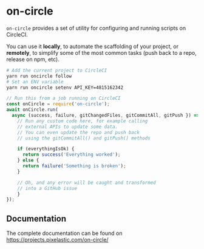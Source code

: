 <!-- 
  This page was automatically generated. 
  DO NOT EDIT IT MANUALLY.
  Instead, update .github/README.template.md
  and run aberlaas readme
-->

# on-circle

`on-circle` provides a set of utility for configuring and running scripts on
CircleCI.

You can use it **locally**, to automate the scaffolding of your project, or
**remotely**, to simplify some of the most common tasks (push back to a repo,
release on npm, etc).

```sh
# Add the current project to CircleCI
yarn run oncircle follow
# Set an ENV variable
yarn run oncircle setenv API_KEY=4815162342
```

```javascript
// Run this from a job running on CircleCI
const onCircle = require('on-circle');
await onCircle.run(
  async (success, failure, gitChangedFiles, gitCommitAll, gitPush }) => {
    // Run any custom code here, for example calling
    // external APIs to update some data.
    // You can even update the repo and push back
    // using the gitCommitAll() and gitPush() methods

    if (everythingIsOk) {
      return success('Everything worked');
    } else {
      return failure('Something is broken');
    }

    // Oh, and any error will be caught and transformed
    // into a GitHub issue
    }
});
```

## Documentation

The complete documentation can be found on https://projects.pixelastic.com/on-circle/